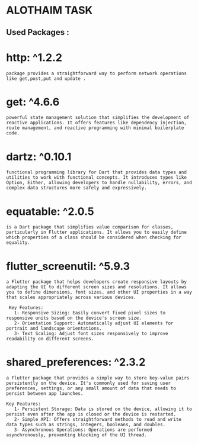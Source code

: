 # ALOTHAIM TASK 

## Used Packages :

# http: ^1.2.2

    package provides a straightforward way to perform network operations like get,post,put and update .

# get: ^4.6.6

    powerful state management solution that simplifies the development of reactive applications. It offers features like dependency injection, route management, and reactive programming with minimal boilerplate code.

# dartz: ^0.10.1

    functional programming library for Dart that provides data types and utilities to work with functional concepts. It introduces types like Option, Either, allowing developers to handle nullability, errors, and complex data structures more safely and expressively.

# equatable: ^2.0.5

    is a Dart package that simplifies value comparison for classes, particularly in Flutter applications. It allows you to easily define which properties of a class should be considered when checking for equality.

# flutter_screenutil: ^5.9.3

    a Flutter package that helps developers create responsive layouts by adapting the UI to different screen sizes and resolutions. It allows you to define dimensions, font sizes, and other UI properties in a way that scales appropriately across various devices.
   
     Key Features:
       1- Responsive Sizing: Easily convert fixed pixel sizes to responsive units based on the device's screen size.
       2- Orientation Support: Automatically adjust UI elements for portrait and landscape orientations.
       3- Text Scaling: Adjust font sizes responsively to improve readability on different screens.



# shared_preferences: ^2.3.2

    a Flutter package that provides a simple way to store key-value pairs persistently on the device. It's commonly used for saving user preferences, settings, or any small amount of data that needs to persist between app launches.
    
    Key Features:
       1- Persistent Storage: Data is stored on the device, allowing it to persist even after the app is closed or the device is restarted.
       2- Simple API: Offers straightforward methods to read and write data types such as strings, integers, booleans, and doubles.
       3- Asynchronous Operations: Operations are performed asynchronously, preventing blocking of the UI thread.

